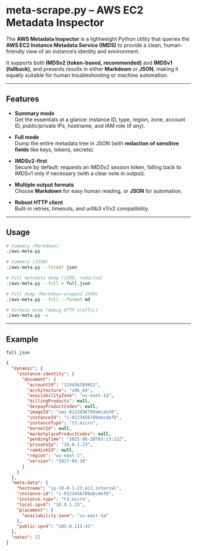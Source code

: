 # meta-scrape.py – AWS EC2 Metadata Inspector

The **AWS Metadata Inspector** is a lightweight Python utility that queries the **AWS EC2 Instance Metadata Service (IMDS)** to provide a clean, human-friendly view of an instance’s identity and environment.  

It supports both **IMDSv2 (token-based, recommended)** and **IMDSv1 (fallback)**, and presents results in either **Markdown** or **JSON**, making it equally suitable for human troubleshooting or machine automation.

---

## Features
- **Summary mode**  
  Get the essentials at a glance: Instance ID, type, region, zone, account ID, public/private IPs, hostname, and IAM role (if any).

- **Full mode**  
  Dump the entire metadata tree in JSON (with **redaction of sensitive fields** like keys, tokens, secrets).

- **IMDSv2-first**  
  Secure by default: requests an IMDSv2 session token, falling back to IMDSv1 only if necessary (with a clear note in output).

- **Multiple output formats**  
  Choose **Markdown** for easy human reading, or **JSON** for automation.

- **Robust HTTP client**  
  Built-in retries, timeouts, and urllib3 v1/v2 compatibility.

---

## Usage

```bash
# Summary (Markdown)
./aws-meta.py

# Summary (JSON)
./aws-meta.py --format json

# Full metadata dump (JSON, redacted)
./aws-meta.py --full > full.json

# Full dump (Markdown-wrapped JSON)
./aws-meta.py --full --format md

# Verbose mode (debug HTTP traffic)
./aws-meta.py -v

```

---
## Example
`full.json`

```json
{
  "dynamic": {
    "instance-identity": {
      "document": {
        "accountId": "123456789012",
        "architecture": "x86_64",
        "availabilityZone": "us-east-1a",
        "billingProducts": null,
        "devpayProductCodes": null,
        "imageId": "ami-0123456789abcdef0",
        "instanceId": "i-0123456789abcdef0",
        "instanceType": "t3.micro",
        "kernelId": null,
        "marketplaceProductCodes": null,
        "pendingTime": "2025-08-28T03:13:12Z",
        "privateIp": "10.0.1.23",
        "ramdiskId": null,
        "region": "us-east-1",
        "version": "2017-09-30"
      }
    }
  },
  "meta-data": {
    "hostname": "ip-10-0-1-23.ec2.internal",
    "instance-id": "i-0123456789abcdef0",
    "instance-type": "t3.micro",
    "local-ipv4": "10.0.1.23",
    "placement": {
      "availability-zone": "us-east-1a"
    },
    "public-ipv4": "203.0.113.42"
  },
  "notes": []
}
